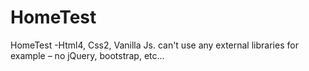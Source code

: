 # HomeTest
HomeTest -Html4, Css2, Vanilla Js. can't use any external libraries for example – no jQuery, bootstrap, etc...
